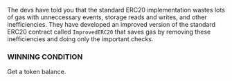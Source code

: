 The devs have told you that the standard ERC20 implementation wastes lots of gas with unneccessary events, storage reads and writes, and other inefficiencies. They have developed an improved version of the standard ERC20 contract called `ImprovedERC20` that saves gas by removing these inefficiencies and doing only the important checks.

### WINNING CONDITION

Get a token balance.
